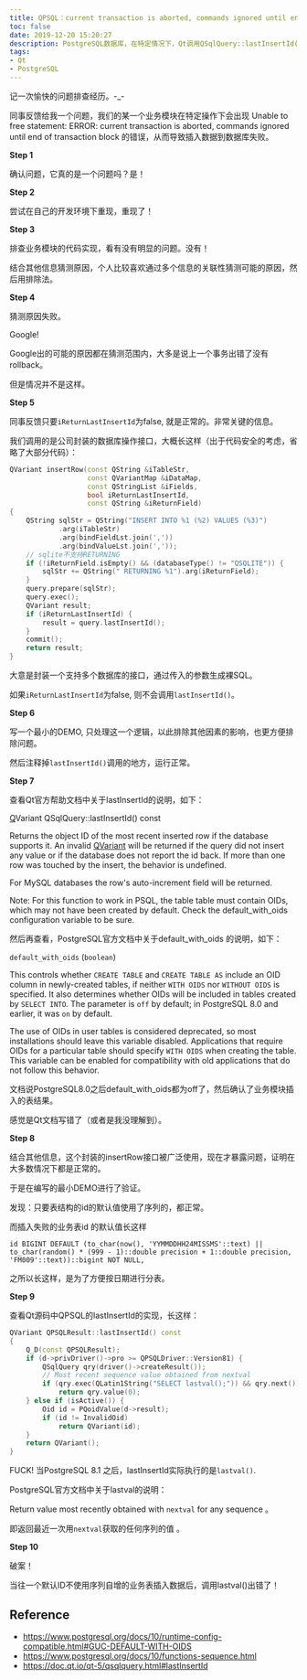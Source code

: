 ```yaml
---
title: QPSQL：current transaction is aborted, commands ignored until end of transaction block
toc: false
date: 2019-12-20 15:20:27
description: PostgreSQL数据库，在特定情况下，Qt调用QSqlQuery::lastInsertId()会出现 current transaction is aborted, commands ignored until end of transaction block的错误。为什么呢？
tags:
- Qt
- PostgreSQL
---
```


记一次愉快的问题排查经历。-_-

同事反馈给我一个问题，我们的某一个业务模块在特定操作下会出现 Unable to free statement: ERROR: current transaction is aborted, commands ignored until end of transaction block 的错误，从而导致插入数据到数据库失败。

**Step 1**

确认问题，它真的是一个问题吗？是！

**Step 2**

尝试在自己的开发环境下重现，重现了！

**Step 3**

排查业务模块的代码实现，看有没有明显的问题。没有！

结合其他信息猜测原因，个人比较喜欢通过多个信息的关联性猜测可能的原因，然后用排除法。

**Step 4**

猜测原因失败。

Google!

Google出的可能的原因都在猜测范围内，大多是说上一个事务出错了没有rollback。

但是情况并不是这样。

**Step 5**

同事反馈只要`iReturnLastInsertId`为false, 就是正常的。非常关键的信息。

我们调用的是公司封装的数据库操作接口，大概长这样（出于代码安全的考虑，省略了大部分代码）：

```c++
QVariant insertRow(const QString &iTableStr,
                   const QVariantMap &iDataMap,
                   const QStringList &iFields,
                   bool iReturnLastInsertId, 
                   const QString &iReturnField)
{
    QString sqlStr = QString("INSERT INTO %1 (%2) VALUES (%3)")
            .arg(iTableStr)
            .arg(bindFieldLst.join(','))
            .arg(bindValueLst.join(','));
    // sqlite不支持RETURNING
    if (!iReturnField.isEmpty() && (databaseType() != "QSQLITE")) {
        sqlStr += QString(" RETURNING %1").arg(iReturnField);
    }
    query.prepare(sqlStr);
    query.exec();
    QVariant result;
    if (iReturnLastInsertId) {
        result = query.lastInsertId();
    }
    commit();
    return result;
}
```

大意是封装一个支持多个数据库的接口，通过传入的参数生成裸SQL。

如果`iReturnLastInsertId`为false, 则不会调用`lastInsertId()`。

**Step 6**

写一个最小的DEMO, 只处理这一个逻辑，以此排除其他因素的影响，也更方便排除问题。

然后注释掉`lastInsertId()`调用的地方，运行正常。

**Step 7**

查看Qt官方帮助文档中关于lastInsertId的说明，如下：

[Q](../qtcore/qvariant.html)Variant QSqlQuery::lastInsertId() const

Returns the object ID of the most recent inserted row if the database supports it. An invalid [QVariant](../qtcore/qvariant.html) will be returned if the query did not insert any value or if the database does not report the id back. If more than one row was touched by the insert, the behavior is undefined.

For MySQL databases the row's auto-increment field will be returned.

Note: For this function to work in PSQL, the table table must contain OIDs, which may not have been created by default. Check the default_with_oids configuration variable to be sure.

然后再查看，PostgreSQL官方文档中关于default_with_oids 的说明，如下：

`default_with_oids` (`boolean`)

This controls whether `CREATE TABLE` and `CREATE TABLE AS` include an OID column in newly-created tables, if neither `WITH OIDS` nor `WITHOUT OIDS` is specified. It also determines whether OIDs will be included in tables created by `SELECT INTO`. The parameter is `off` by default; in PostgreSQL 8.0 and earlier, it was `on` by default.

The use of OIDs in user tables is considered deprecated, so most installations should leave this variable disabled. Applications that require OIDs for a particular table should specify `WITH OIDS` when creating the table. This variable can be enabled for compatibility with old applications that do not follow this behavior.

文档说PostgreSQL8.0之后default_with_oids都为off了，然后确认了业务模块插入的表结果。

感觉是Qt文档写错了（或者是我没理解到）。

**Step 8**

结合其他信息，这个封装的insertRow接口被广泛使用，现在才暴露问题，证明在大多数情况下都是正常的。

于是在编写的最小DEMO进行了验证。

发现：只要表结构的id的默认值使用了序列的，都正常。

而插入失败的业务表id 的默认值长这样

```
id BIGINT DEFAULT (to_char(now(), 'YYMMDDHH24MISSMS'::text) || to_char(random() * (999 - 1)::double precision + 1::double precision, 'FM009'::text))::bigint NOT NULL,
```

之所以长这样，是为了方便按日期进行分表。

**Step 9**

查看Qt源码中QPSQL的lastInsertId的实现，长这样：

```c++
QVariant QPSQLResult::lastInsertId() const
{
    Q_D(const QPSQLResult);
    if (d->privDriver()->pro >= QPSQLDriver::Version81) {
        QSqlQuery qry(driver()->createResult());
        // Most recent sequence value obtained from nextval
        if (qry.exec(QLatin1String("SELECT lastval();")) && qry.next())
            return qry.value(0);
    } else if (isActive()) {
        Oid id = PQoidValue(d->result);
        if (id != InvalidOid)
            return QVariant(id);
    }
    return QVariant();
}
```

FUCK! 当PostgreSQL 8.1 之后，lastInsertId实际执行的是`lastval()`.

PostgreSQL官方文档中关于lastval的说明：

 Return value most recently obtained with `nextval` for any sequence 。

即返回最近一次用`nextval`获取的任何序列的值 。

**Step 10**

破案！

当往一个默认ID不使用序列自增的业务表插入数据后，调用lastval()出错了！

## Reference

-  https://www.postgresql.org/docs/10/runtime-config-compatible.html#GUC-DEFAULT-WITH-OIDS 
-  https://www.postgresql.org/docs/10/functions-sequence.html 
-  https://doc.qt.io/qt-5/qsqlquery.html#lastInsertId 